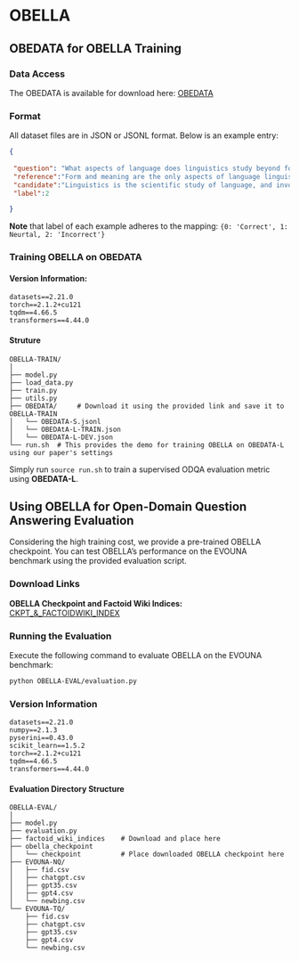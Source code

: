 # OBELLA



## OBEDATA for OBELLA Training



### **Data Access**

The OBEDATA is available for download here: [OBEDATA](https://qubstudentcloud-my.sharepoint.com/:f:/g/personal/40414335_ads_qub_ac_uk/EqZxN0F8UERGmjijE5NaNUQBo2T_uaE7pCtRkWGBVdHQQg?e=veyKoo)

### Format

All dataset files are in JSON or JSONL format. Below is an example entry:

```json
{
  
 "question": "What aspects of language does linguistics study beyond form and meaning?",
 "reference":"Form and meaning are the only aspects of language linguistics is concerned with.",
 "candidate":"Linguistics is the scientific study of language, and involves an analysis of language form, 								language meaning, and language in context. The earliest activities in the documentation and 								description of language have been attributed to the 4th century BCE Indian grammarian 							 				P\u0101\u1e47ini, who wrote a formal description of the Sanskrit language in his 														\"A\u1e63\u1e6d\u0101dhy\u0101y\u012b \".",
 "label":2

}

```

**Note** that label of each example adheres to the mapping: `{0: 'Correct', 1: Neurtal, 2: 'Incorrect'}`

### **Training OBELLA on OBEDATA**

#### Version Information:

```
datasets==2.21.0
torch==2.1.2+cu121
tqdm==4.66.5
transformers==4.44.0
```

#### Struture

```
OBELLA-TRAIN/
│
├── model.py         
├── load_data.py      
├── train.py       
├── utils.py    
├── OBEDATA/     # Download it using the provided link and save it to OBELLA-TRAIN
│   └── OBEDATA-S.jsonl      
│   └── OBEDAtA-L-TRAIN.json
│   └── OBEDATA-L-DEV.json
└── run.sh  # This provides the demo for training OBELLA on OBEDATA-L using our paper's settings
```

Simply run `source run.sh` to train a supervised ODQA evaluation metric using **OBEDATA-L**.

## Using OBELLA for Open-Domain Question Answering Evaluation

Considering the high training cost, we provide a pre-trained OBELLA checkpoint. You can test OBELLA’s performance on the EVOUNA benchmark using the provided evaluation script.

### **Download Links**

**OBELLA Checkpoint and Factoid Wiki Indices:** [CKPT_&_FACTOIDWIKI_INDEX](https://qubstudentcloud-my.sharepoint.com/:f:/g/personal/40414335_ads_qub_ac_uk/EnIjcWAWDD1MgxUBeSRK5tkBsbIGEr16bZrapvQ1ZaqlCg?e=qgnaC7) 

### **Running the Evaluation**

Execute the following command to evaluate OBELLA on the EVOUNA benchmark:

```bash
python OBELLA-EVAL/evaluation.py
```



### Version Information

```
datasets==2.21.0
numpy==2.1.3
pyserini==0.43.0
scikit_learn==1.5.2
torch==2.1.2+cu121
tqdm==4.66.5
transformers==4.44.0
```

#### **Evaluation Directory Structure**

```
OBELLA-EVAL/
│
├── model.py         
├── evaluation.py            
├── factoid_wiki_indices    # Download and place here
├── obella_checkpoint
│   └── checkpoint          # Place downloaded OBELLA checkpoint here
├── EVOUNA-NQ/             
│   ├── fid.csv      
│   ├── chatgpt.csv
│   ├── gpt35.csv
│   ├── gpt4.csv
│   └── newbing.csv
└── EVOUNA-TQ/             
    ├── fid.csv      
    ├── chatgpt.csv
    ├── gpt35.csv
    ├── gpt4.csv
    └── newbing.csv
```

